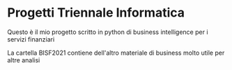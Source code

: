 # Progetti Triennale Informatica

Questo è il mio progetto scritto in python di business intelligence per i servizi finanziari

La cartella BISF2021 contiene dell'altro materiale di business molto utile per altre analisi
